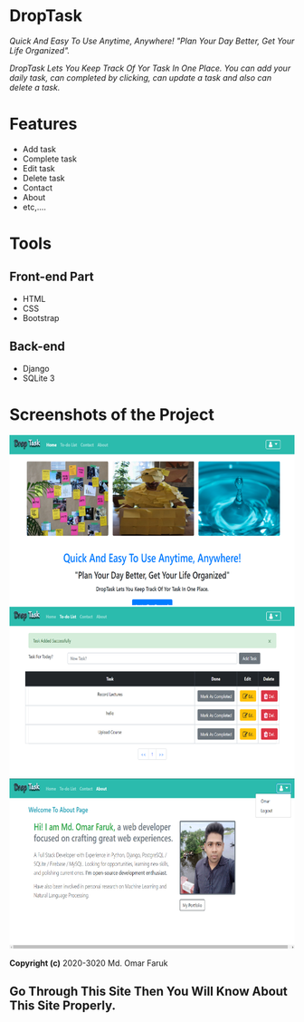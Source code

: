 # DropTask
*Quick And Easy To Use Anytime, Anywhere! "Plan Your Day Better, Get Your Life Organized".*

*DropTask Lets You Keep Track Of Yor Task In One Place. You can add your daily task, can completed by clicking, can update a task and also can delete a task.*

# Features
* Add task
* Complete task
* Edit task
* Delete task
* Contact
* About
* etc,....

# Tools
## Front-end Part
* HTML
* CSS
* Bootstrap
## Back-end
* Django
* SQLite 3

# Screenshots of the Project
<p align="center">
  <img width="660" height="300" src="static/images/a.png">
  <img width="660" height="300" src="static/images/b.png">
  <img width="660" height="300" src="static/images/c.png">
</p>

**Copyright (c)** 2020-3020 Md. Omar Faruk

## Go Through This Site Then You Will Know About This Site Properly.
